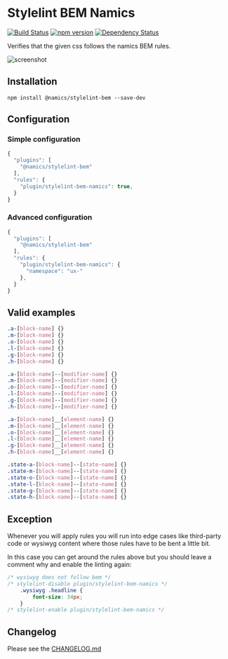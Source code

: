 # Stylelint BEM Namics 
[![Build Status](https://travis-ci.org/namics/stylelint-bem-namics.svg?branch=master)](https://travis-ci.org/namics/stylelint-bem-namics) [![npm version](https://badge.fury.io/js/%40namics%2Fstylelint-bem.svg)](https://badge.fury.io/js/%40namics%2Fstylelint-bem) [![Dependency Status](https://david-dm.org/namics/stylelint-bem-namics.svg)](https://david-dm.org/namics/stylelint-bem-namics)

Verifies that the given css follows the namics BEM rules.

![screenshot](https://raw.githubusercontent.com/namics/stylelint-bem-namics/master/example.png)

## Installation

```
npm install @namics/stylelint-bem --save-dev
```

## Configuration

### Simple configuration
```js
{
  "plugins": [
    "@namics/stylelint-bem"
  ],
  "rules": {
    "plugin/stylelint-bem-namics": true,
  }
}
```  

### Advanced configuration
```js
{
  "plugins": [
    "@namics/stylelint-bem"
  ],
  "rules": {
    "plugin/stylelint-bem-namics": {
      "namespace": "ux-"
    },
  }
}
```  

## Valid examples

```css
.a-[block-name] {}
.m-[block-name] {}
.o-[block-name] {}
.l-[block-name] {}
.g-[block-name] {}
.h-[block-name] {}

.a-[block-name]--[modifier-name] {}
.m-[block-name]--[modifier-name] {}
.o-[block-name]--[modifier-name] {}
.l-[block-name]--[modifier-name] {}
.g-[block-name]--[modifier-name] {}
.h-[block-name]--[modifier-name] {}

.a-[block-name]__[element-name] {}
.m-[block-name]__[element-name] {}
.o-[block-name]__[element-name] {}
.l-[block-name]__[element-name] {}
.g-[block-name]__[element-name] {}
.h-[block-name]__[element-name] {}

.state-a-[block-name]--[state-name] {}
.state-m-[block-name]--[state-name] {}
.state-o-[block-name]--[state-name] {}
.state-l-[block-name]--[state-name] {}
.state-g-[block-name]--[state-name] {}
.state-h-[block-name]--[state-name] {}
```


## Exception

Whenever you will apply rules you will run into edge cases like third-party code or wysiwyg content where those rules have to be bent a little bit.

In this case you can get around the rules above but you should leave a comment why and enable
the linting again:

```css
/* wysiwyg does not follow bem */
/* stylelint-disable plugin/stylelint-bem-namics */
    .wysiwyg .headline {
        font-size: 34px;
    }
/* stylelint-enable plugin/stylelint-bem-namics */
```

## Changelog

Please see the [CHANGELOG.md](https://github.com/namics/stylelint-bem-namics/blob/master/CHANGELOG.md)
